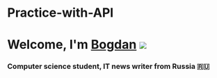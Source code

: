 # Practice-with-API
# Welcome, I'm [Bogdan](https://daniilshat.ru/) ![]([https://github.com/blackcater/blackcater/raw/main/images/Hi.gif](https://github.com/BogdanGryaznov/Practice-with-API/blob/main/maxwell-the-cat-maxwell.gif)) 
### Computer science student, IT news writer from Russia 🇷🇺
